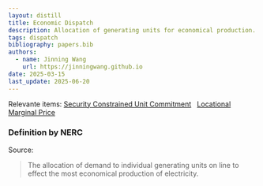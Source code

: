 ```yaml
---
layout: distill
title: Economic Dispatch
description: Allocation of generating units for economical production.
tags: dispatch
bibliography: papers.bib
authors:
  - name: Jinning Wang
    url: https://jinningwang.github.io
date: 2025-03-15
last_update: 2025-06-20
---
```


Relevante items: [Security Constrained Unit Commitment](/wiki/security-constrained-unit-commitment) &nbsp; [Locational Marginal Price](/wiki/locational-marginal-price)

### Definition by NERC

Source: <d-cite key="nerc2024glossary"></d-cite>

> The allocation of demand to individual generating units on line to effect the most economical production of electricity.
